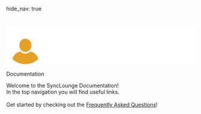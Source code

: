 hide_nav: true

# <!-- Home -->

<div class="container text-white">
  <div class="row">
    <div class="col align-self-center text-center">
      <img class="title-page-logo" src='img/logo-long-light.png' />
      <p class="title-page-text">Documentation</p>
    </div>
  </div>
  <div class="row">
    <div class="col align-self-center text-center">
      Welcome to the SyncLounge Documentation!
    </div>
  </div>
  <div class="row">
    <div class="col">
      In the top navigation you will find useful links.<br />
      <br />
      Get started by checking out the <a href="/faq/">Frequently Asked Questions</a>!
    </div>
  </div>
<div>
